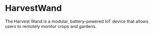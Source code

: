 # HarvestWand
The Harvest Wand is a modular, battery-powered IoT device that allows users to remotely monitor crops and gardens.
